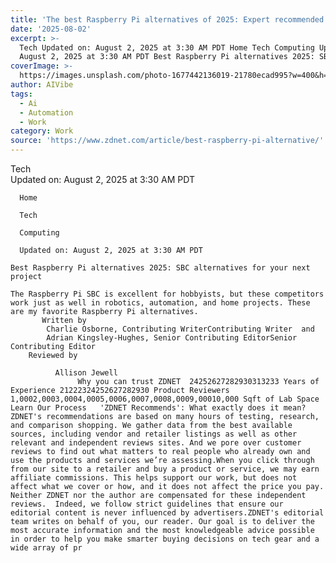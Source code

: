 ```yaml
---
title: 'The best Raspberry Pi alternatives of 2025: Expert recommended'
date: '2025-08-02'
excerpt: >-
  Tech Updated on: August 2, 2025 at 3:30 AM PDT Home Tech Computing Updated on:
  August 2, 2025 at 3:30 AM PDT Best Raspberry Pi alternatives 2025: SBC...
coverImage: >-
  https://images.unsplash.com/photo-1677442136019-21780ecad995?w=400&h=200&fit=crop&auto=format
author: AIVibe
tags:
  - Ai
  - Automation
  - Work
category: Work
source: 'https://www.zdnet.com/article/best-raspberry-pi-alternative/'
---
```

Tech     
      Updated on: August 2, 2025 at 3:30 AM PDT
     
      Home
    
      Tech
    
      Computing
     
      Updated on: August 2, 2025 at 3:30 AM PDT
      
    Best Raspberry Pi alternatives 2025: SBC alternatives for your next project
          
    The Raspberry Pi SBC is excellent for hobbyists, but these competitors work just as well in robotics, automation, and home projects. These are my favorite Raspberry Pi alternatives.
           Written by 
            Charlie Osborne, Contributing WriterContributing Writer  and 
            Adrian Kingsley-Hughes, Senior Contributing EditorSenior Contributing Editor             
        Reviewed by
        
              Allison Jewell
                   Why you can trust ZDNET  24252627282930313233 Years of Experience 21222324252627282930 Product Reviewers 1,0002,0003,0004,0005,0006,0007,0008,0009,00010,000 Sqft of Lab Space Learn Our Process   'ZDNET Recommends': What exactly does it mean? ZDNET's recommendations are based on many hours of testing, research, and comparison shopping. We gather data from the best available sources, including vendor and retailer listings as well as other relevant and independent reviews sites. And we pore over customer reviews to find out what matters to real people who already own and use the products and services we’re assessing.When you click through from our site to a retailer and buy a product or service, we may earn affiliate commissions. This helps support our work, but does not affect what we cover or how, and it does not affect the price you pay. Neither ZDNET nor the author are compensated for these independent reviews.  Indeed, we follow strict guidelines that ensure our editorial content is never influenced by advertisers.ZDNET's editorial team writes on behalf of you, our reader. Our goal is to deliver the most accurate information and the most knowledgeable advice possible in order to help you make smarter buying decisions on tech gear and a wide array of pr
